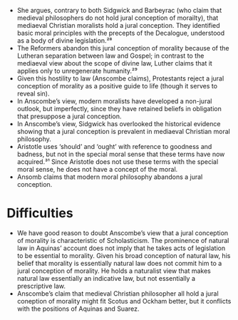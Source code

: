 - She argues, contrary to both Sidgwick and Barbeyrac (who claim that medieval philosophers do not hold jural conception of morailty), that mediaeval Christian moralists hold a jural conception. They identified basic moral principles with the precepts of the Decalogue, understood as a body of divine legislation.²⁸
- The Reformers abandon this jural conception of morality because of the Lutheran separation between law and Gospel; in contrast to the mediaeval view about the scope of divine law, Luther claims that it applies only to unregenerate humanity.²⁹
- Given this hostility to law (Anscombe claims), Protestants reject a jural conception of morality as a positive guide to life (though it serves to reveal sin).
- In Anscombe’s view, modern moralists have developed a non-jural outlook, but imperfectly, since they have retained beliefs in obligation that presuppose a jural conception. 
- In Anscombe’s view, Sidgwick has overlooked the historical evidence showing that a jural conception is prevalent in mediaeval Christian moral philosophy. 
- Aristotle uses ‘should’ and ‘ought’ with reference to goodness and badness, but not in the special moral sense that these terms have now acquired.³¹ Since Aristotle does not use these terms with the special moral sense, he does not have a concept of the moral. 
- Ansomb claims that modern moral philosophy abandons a jural conception. 

#                  Difficulties

- We have good reason to doubt Anscombe’s view that a jural conception of morality is characteristic of Scholasticism. The prominence of natural law in Aquinas’ account does not imply that he takes acts of legislation to be essential to morality. Given his broad conception of natural law, his belief that morality is essentially natural law does not commit him to a jural conception of morality. He holds a naturalist view that makes natural law essentially an indicative law, but not essentially a prescriptive law. 
- Anscombe’s claim that medieval Christian philosopher all hold a jural coneption of morality might fit Scotus and Ockham better, but it conflicts with the positions of Aquinas and Suarez.
